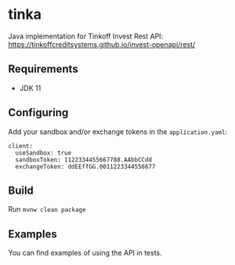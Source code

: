 # tinka
Java implementation for Tinkoff Invest Rest API: https://tinkoffcreditsystems.github.io/invest-openapi/rest/

## Requirements

- JDK 11

## Configuring
Add your sandbox and/or exchange tokens in the `application.yaml`:

```
client:
  useSandbox: true
  sandboxToken: 1122334455667788.AAbbCCdd
  exchangeToken: ddEEffGG.0011223344556677
```

## Build
Run `mvnw clean package`

## Examples
You can find examples of using the API in tests.